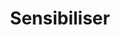 ---
title: Sensibiliser
layout: sensibiliser
menu:
  main:
    parent: actions
    weight: 2
illu: /img/page-actions/illu_collecter.svg
intro:
  first: "La sensibilisation est au cœur de nos missions. Dialoguer, former et informer constituent un socle déterminant pour briser le tabou des règles. Par le biais d’ateliers, d’événements, d’interventions, ou de création de contenus, nous agissons avec vous pour faire des règles un sujet commun et ainsi créer une culture commune autour des règles."
actions:
  - title: Dans les établissements scolaires
    btn_link: /agir/ecole/#ateliers
    btn_text: En savoir plus
    content: >
      “La première fois que j’ai eu mes règles je ne savais pas ce qu’il se passait”.  Bon nombre de personnes, lorsqu’elles ont leurs règles pour la première fois, n’ont pas les informations nécessaires pour comprendre ce qui leur arrive. À la fois enjeu d'égalité filles-garçons et de santé sexuelle et reproductive, l’éducation à la santé menstruelle est essentielle. Nos ateliers s’adressent à tou·tes les élèves, filles comme garçons, dès le CM1. 
    chiffre: 
      big: Près de 100% des 16-19 ans 
      small: sont favorables à un enseignement menstruel
  - title: auprès des personnes bénéficiaires des protections
    btn_link: /agir/association/sensibiliser
    btn_text: En savoir plus
    content: >
      Afin d’enrayer le cercle vicieux de la précarité menstruelle, nous organisons des ateliers avec les personnes bénéficiaires de nos protections. Ces ateliers s’adressent à des personnes hébergées dans des structures médico-sociales, soutenues par des associations de lutte contre la précarité et le mal-logement, incarcérées dans des centres pénitentiaires ou toute autre situation de vulnérabilité / marginalisation. Nous intervenons principalement auprès des personnes en âge d’avoir leurs règles, francophones et allophones, ayant un accès régulier à un point d’eau.
  - title: auprès du grand public
    btn_link: ""
    btn_text: ""
    content: >
      Parler de règles partout, dès que nous en avons la possibilité : tel est notre moteur au quotidien.. C’était encore inimaginable il y a quelques années, aujourd’hui nous organisons des soirées dédiées aux règles, des projections de courts-métrages sur les règles ou même encore un festival consacré aux menstruations.
      Grâce à ces moments, nous sensibilisons des dizaines, des centaines, des milliers de personnes !
---